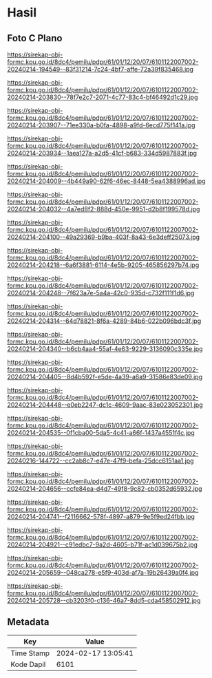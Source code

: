 # Hasil

## Foto C Plano

https://sirekap-obj-formc.kpu.go.id/8dc4/pemilu/pdpr/61/01/12/20/07/6101122007002-20240214-194549--83f31214-7c24-4bf7-affe-72a39f835468.jpg

https://sirekap-obj-formc.kpu.go.id/8dc4/pemilu/pdpr/61/01/12/20/07/6101122007002-20240214-203830--78f7e2c7-2071-4c77-83c4-bf46492d1c29.jpg

https://sirekap-obj-formc.kpu.go.id/8dc4/pemilu/pdpr/61/01/12/20/07/6101122007002-20240214-203907--71ee330a-b0fa-4898-a9fd-6ecd775f141a.jpg

https://sirekap-obj-formc.kpu.go.id/8dc4/pemilu/pdpr/61/01/12/20/07/6101122007002-20240214-203934--1aea127a-a2d5-41cf-b683-334d5987883f.jpg

https://sirekap-obj-formc.kpu.go.id/8dc4/pemilu/pdpr/61/01/12/20/07/6101122007002-20240214-204009--4b449a90-62f6-46ec-8448-5ea4388996ad.jpg

https://sirekap-obj-formc.kpu.go.id/8dc4/pemilu/pdpr/61/01/12/20/07/6101122007002-20240214-204032--4a7ed8f2-888d-450e-9951-d2b8f199578d.jpg

https://sirekap-obj-formc.kpu.go.id/8dc4/pemilu/pdpr/61/01/12/20/07/6101122007002-20240214-204100--49a29369-b9ba-403f-8a43-6e3deff25073.jpg

https://sirekap-obj-formc.kpu.go.id/8dc4/pemilu/pdpr/61/01/12/20/07/6101122007002-20240214-204218--6a6f3881-6114-4e5b-9205-465856297b74.jpg

https://sirekap-obj-formc.kpu.go.id/8dc4/pemilu/pdpr/61/01/12/20/07/6101122007002-20240214-204248--7f623a7e-5a4a-42c0-935d-c732f111f1d6.jpg

https://sirekap-obj-formc.kpu.go.id/8dc4/pemilu/pdpr/61/01/12/20/07/6101122007002-20240214-204314--64d78821-8f6a-4289-84b6-022b096bdc3f.jpg

https://sirekap-obj-formc.kpu.go.id/8dc4/pemilu/pdpr/61/01/12/20/07/6101122007002-20240214-204340--b6cb4aa4-55af-4e63-9229-3136090c335e.jpg

https://sirekap-obj-formc.kpu.go.id/8dc4/pemilu/pdpr/61/01/12/20/07/6101122007002-20240214-204405--8d4b592f-e5de-4a39-a6a9-31586e83de09.jpg

https://sirekap-obj-formc.kpu.go.id/8dc4/pemilu/pdpr/61/01/12/20/07/6101122007002-20240214-204448--e0eb2247-dc1c-4609-9aac-83e023052301.jpg

https://sirekap-obj-formc.kpu.go.id/8dc4/pemilu/pdpr/61/01/12/20/07/6101122007002-20240214-204535--0f1cba00-5da5-4c41-a66f-1437a4551f4c.jpg

https://sirekap-obj-formc.kpu.go.id/8dc4/pemilu/pdpr/61/01/12/20/07/6101122007002-20240216-144722--cc2ab8c7-e47e-47f9-befa-25dcc6151aa1.jpg

https://sirekap-obj-formc.kpu.go.id/8dc4/pemilu/pdpr/61/01/12/20/07/6101122007002-20240214-204656--ccfe84ea-d4d7-49f8-9c82-cb0352d65932.jpg

https://sirekap-obj-formc.kpu.go.id/8dc4/pemilu/pdpr/61/01/12/20/07/6101122007002-20240214-204741--f2116662-578f-4897-a879-9e5f9ed24fbb.jpg

https://sirekap-obj-formc.kpu.go.id/8dc4/pemilu/pdpr/61/01/12/20/07/6101122007002-20240214-204921--c91edbc7-9a2d-4605-b71f-ac1d039675b2.jpg

https://sirekap-obj-formc.kpu.go.id/8dc4/pemilu/pdpr/61/01/12/20/07/6101122007002-20240214-205659--048ca278-e5f9-403d-af7a-19b26439a0f4.jpg

https://sirekap-obj-formc.kpu.go.id/8dc4/pemilu/pdpr/61/01/12/20/07/6101122007002-20240214-205728--cb3203f0-c136-46a7-8dd5-cda458502912.jpg


## Metadata

| Key        | Value               |
| ---------- | ------------------- |
| Time Stamp | 2024-02-17 13:05:41 |
| Kode Dapil | 6101                |



